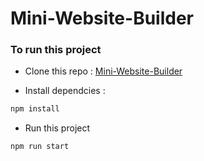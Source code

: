 # Mini-Website-Builder

### To run this project
- Clone this repo : [Mini-Website-Builder](https://github.com/Chandradeep-Pra/mini-website-builder)

- Install dependcies :
```js
npm install
```

- Run this project
```js
npm run start
```